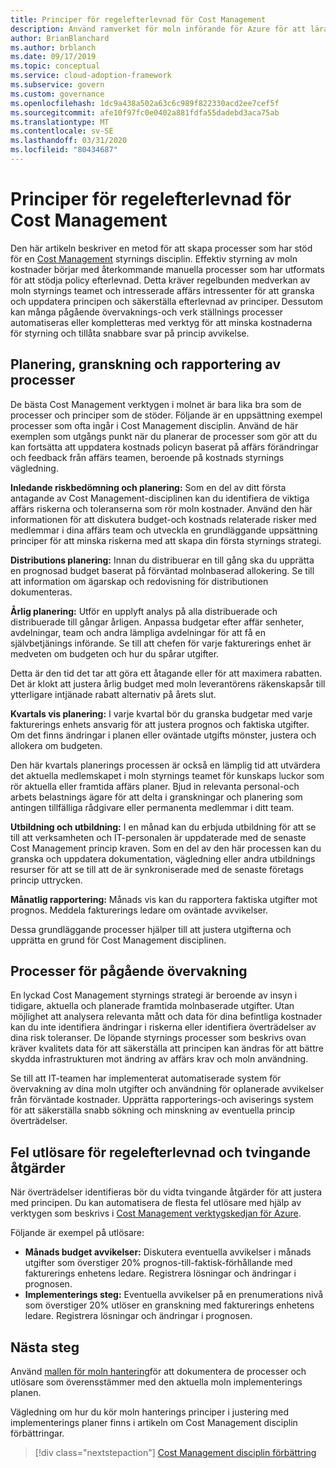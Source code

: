 ```yaml
---
title: Principer för regelefterlevnad för Cost Management
description: Använd ramverket för moln införande för Azure för att lära dig hur du skapar processer som stöder en Cost Management styrnings disciplin.
author: BrianBlanchard
ms.author: brblanch
ms.date: 09/17/2019
ms.topic: conceptual
ms.service: cloud-adoption-framework
ms.subservice: govern
ms.custom: governance
ms.openlocfilehash: 1dc9a438a502a63c6c989f822330acd2ee7cef5f
ms.sourcegitcommit: afe10f97fc0e0402a881fdfa55dadebd3aca75ab
ms.translationtype: MT
ms.contentlocale: sv-SE
ms.lasthandoff: 03/31/2020
ms.locfileid: "80434687"
---
```

# <a name="cost-management-policy-compliance-processes"></a>Principer för regelefterlevnad för Cost Management

Den här artikeln beskriver en metod för att skapa processer som har stöd för en [Cost Management](./index.md) styrnings disciplin. Effektiv styrning av moln kostnader börjar med återkommande manuella processer som har utformats för att stödja policy efterlevnad. Detta kräver regelbunden medverkan av moln styrnings teamet och intresserade affärs intressenter för att granska och uppdatera principen och säkerställa efterlevnad av principer. Dessutom kan många pågående övervaknings-och verk ställnings processer automatiseras eller kompletteras med verktyg för att minska kostnaderna för styrning och tillåta snabbare svar på princip avvikelse.

## <a name="planning-review-and-reporting-processes"></a>Planering, granskning och rapportering av processer

De bästa Cost Management verktygen i molnet är bara lika bra som de processer och principer som de stöder. Följande är en uppsättning exempel processer som ofta ingår i Cost Management disciplin. Använd de här exemplen som utgångs punkt när du planerar de processer som gör att du kan fortsätta att uppdatera kostnads policyn baserat på affärs förändringar och feedback från affärs teamen, beroende på kostnads styrnings vägledning.

**Inledande riskbedömning och planering:** Som en del av ditt första antagande av Cost Management-disciplinen kan du identifiera de viktiga affärs riskerna och toleranserna som rör moln kostnader. Använd den här informationen för att diskutera budget-och kostnads relaterade risker med medlemmar i dina affärs team och utveckla en grundläggande uppsättning principer för att minska riskerna med att skapa din första styrnings strategi.

**Distributions planering:** Innan du distribuerar en till gång ska du upprätta en prognosad budget baserat på förväntad molnbaserad allokering. Se till att information om ägarskap och redovisning för distributionen dokumenteras.

**Årlig planering:** Utför en upplyft analys på alla distribuerade och distribuerade till gångar årligen. Anpassa budgetar efter affär senheter, avdelningar, team och andra lämpliga avdelningar för att få en självbetjänings införande. Se till att chefen för varje fakturerings enhet är medveten om budgeten och hur du spårar utgifter.

Detta är den tid det tar att göra ett åtagande eller för att maximera rabatten. Det är klokt att justera årlig budget med moln leverantörens räkenskapsår till ytterligare intjänade rabatt alternativ på årets slut.

**Kvartals vis planering:** I varje kvartal bör du granska budgetar med varje fakturerings enhets ansvarig för att justera prognos och faktiska utgifter. Om det finns ändringar i planen eller oväntade utgifts mönster, justera och allokera om budgeten.

Den här kvartals planerings processen är också en lämplig tid att utvärdera det aktuella medlemskapet i moln styrnings teamet för kunskaps luckor som rör aktuella eller framtida affärs planer. Bjud in relevanta personal-och arbets belastnings ägare för att delta i granskningar och planering som antingen tillfälliga rådgivare eller permanenta medlemmar i ditt team.

**Utbildning och utbildning:** I en månad kan du erbjuda utbildning för att se till att verksamheten och IT-personalen är uppdaterade med de senaste Cost Management princip kraven. Som en del av den här processen kan du granska och uppdatera dokumentation, vägledning eller andra utbildnings resurser för att se till att de är synkroniserade med de senaste företags princip uttrycken.

**Månatlig rapportering:** Månads vis kan du rapportera faktiska utgifter mot prognos. Meddela fakturerings ledare om oväntade avvikelser.

Dessa grundläggande processer hjälper till att justera utgifterna och upprätta en grund för Cost Management disciplinen.

## <a name="processes-for-ongoing-monitoring"></a>Processer för pågående övervakning

En lyckad Cost Management styrnings strategi är beroende av insyn i tidigare, aktuella och planerade framtida molnbaserade utgifter. Utan möjlighet att analysera relevanta mått och data för dina befintliga kostnader kan du inte identifiera ändringar i riskerna eller identifiera överträdelser av dina risk toleranser. De löpande styrnings processer som beskrivs ovan kräver kvalitets data för att säkerställa att principen kan ändras för att bättre skydda infrastrukturen mot ändring av affärs krav och moln användning.

Se till att IT-teamen har implementerat automatiserade system för övervakning av dina moln utgifter och användning för oplanerade avvikelser från förväntade kostnader. Upprätta rapporterings-och aviserings system för att säkerställa snabb sökning och minskning av eventuella princip överträdelser.

## <a name="compliance-violation-triggers-and-enforcement-actions"></a>Fel utlösare för regelefterlevnad och tvingande åtgärder

När överträdelser identifieras bör du vidta tvingande åtgärder för att justera med principen. Du kan automatisera de flesta fel utlösare med hjälp av verktygen som beskrivs i [Cost Management verktygskedjan för Azure](./toolchain.md).

Följande är exempel på utlösare:

- **Månads budget avvikelser:** Diskutera eventuella avvikelser i månads utgifter som överstiger 20% prognos-till-faktisk-förhållande med fakturerings enhetens ledare. Registrera lösningar och ändringar i prognosen.
- **Implementerings steg:** Eventuella avvikelser på en prenumerations nivå som överstiger 20% utlöser en granskning med fakturerings enhetens ledare. Registrera lösningar och ändringar i prognosen.

## <a name="next-steps"></a>Nästa steg

Använd [mallen för moln hantering](./template.md)för att dokumentera de processer och utlösare som överensstämmer med den aktuella moln implementerings planen.

Vägledning om hur du kör moln hanterings principer i justering med implementerings planer finns i artikeln om Cost Management disciplin förbättringar.

> [!div class="nextstepaction"]
> [Cost Management disciplin förbättring](./discipline-improvement.md)
